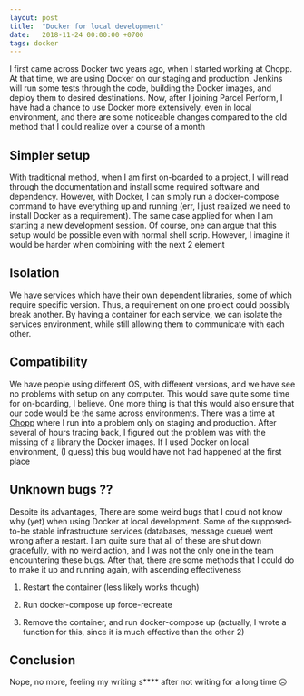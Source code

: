```yaml
---
layout: post
title:  "Docker for local development"
date:   2018-11-24 00:00:00 +0700
tags: docker
---
```


I first came across Docker two years ago, when I started working at Chopp. At that time, we are using Docker on our staging and production. Jenkins will run some tests through the code, building the Docker images, and deploy them to desired destinations. Now, after I joining Parcel Perform, I have had a chance to use Docker more extensively, even in local environment, and there are some noticeable changes compared to the old method that I could realize over a course of a month

## Simpler setup

With traditional method, when I am first on-boarded to a project, I will read through the documentation and install some required software and dependency. However, with Docker, I can simply run a docker-compose command to have everything up and running (err, I just realized we need to install Docker as a requirement). The same case applied for when I am starting a new development session. Of course, one can argue that this setup would be possible even with normal shell scrip. However, I imagine it would be harder when combining with the next 2 element

## Isolation

We have services which have their own dependent libraries, some of which require specific version. Thus, a requirement on one project could possibly break another. By having a container for each service, we can isolate the services environment, while still allowing them to communicate with each other.

## Compatibility

We have people using different OS, with different versions, and we have see no problems with setup on any computer. This would save quite some time for on-boarding, I believe. One more thing is that this would also ensure that our code would be the same across environments. There was a time at [Chopp](https://chopp.vn/) where I run into a problem only on staging and production. After several of hours tracing back, I figured out the problem was with the missing of a library the Docker images. If I used Docker on local environment, (I guess) this bug would have not had happened at the first place

## Unknown bugs ??

Despite its advantages, There are some weird bugs that I could not know why (yet) when using Docker at local development. Some of the supposed-to-be stable infrastructure services (databases, message queue) went wrong after a restart. I am quite sure that all of these are shut down gracefully, with no weird action, and I was not the only one in the team encountering these bugs. After that, there are some methods that I could do to make it up and running again, with ascending effectiveness

1. Restart the container (less likely works though)

1. Run docker-compose up force-recreate

1. Remove the container, and run docker-compose up (actually, I wrote a function for this, since it is much effective than the other 2)

## Conclusion

Nope, no more, feeling my writing s**** after not writing for a long time ☹️
